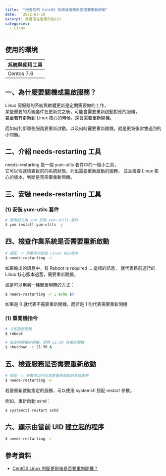 ```yaml
---
title:  "檢查你的 CentOS 系統或服務是否需要重新啟動"
date:   2022-03-10
excerpt: 勇者沒在重開的啦(X)
categories:
  - Linux 
---
```


## 使用的環境

| 系統與使用工具 | 
| ----- |  
| Centos 7.6 | 

## 一、為什麼要關機或重啟服務？

Linux 伺服器的系統與軟體更新是定期需要做的工作，  
某些重要的系統套件在更新完之後，可能會需要重新啟動對應的服務，  
甚至若有更新到 Linux 核心的時候，還會需要重新開機。  

而如何判斷哪些服務要重新啟動，以及何時需要重新開機，就是更新後常會遇到的小問題。  

## 二、介紹 needs-restarting 工具
needs-restarting 是一個 yum-utils 套件中的一個小工具，  
它可以快速檢查目前的系統狀態，列出需要重新啟動的服務，
並且檢查 Linux 核心的版本，判斷是否需要重新開機。  

## 三、安裝 needs-restarting 工具  
### (1) 安裝 yum-utils 套件  
```bash
# 使用前先用 yum 安裝 yum-utils 套件  
$ yum install yum-utils -y
```

## 四、檢查作業系統是否需要重新啟動  
```bash
# 搭配 -r 參數可以檢查 Linux 核心版本  
$ needs-restarting -r
```
如果輸出的訊息中，有 Reboot is required ... 這樣的訊息， 
就代表目前運行的 Linux 核心版本過舊，需要重新開機。  

或是可以用另一種簡單明瞭的方式：  

```bash
$ needs-restarting -r ; echo $?
```
如果是 0 就代表不需要重新開機，而若是 1 則代表需要重新開機

### (1) 重開機指令
```bash
# 立即重新開機
$ reboot

# 指定時間重新開機，舉例 21:30 再重新關機
$ shutdown -r 21:30 & 
```

## 五、檢查服務是否需要重新啟動
```bash
# 搭配 -s 參數可以列出需要重新啟動的系統服務
$ needs-restarting -s
```

若要重新啟動指定的服務，可以使用 systemctl 搭配 restart 參數。  

例如，重新啟動 sshd：  

```bash
$ systemctl restart sshd
```

## 六、顯示由當前 UID 建立起的程序
```bash
$ needs-restarting -r
```


## 參考資料
- [CentOS Linux 判斷更新後是否要重新開機？](https://blog.gtwang.org/linux/centos-linux-how-to-check-if-reboot-is-required/)